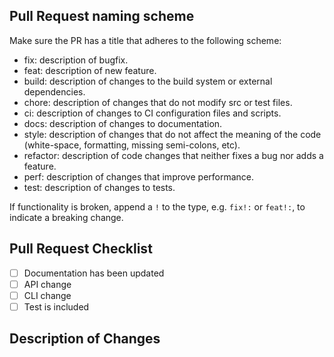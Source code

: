 ## Pull Request naming scheme
Make sure the PR has a title that adheres to the following scheme:

 - fix: description of bugfix.  
 - feat: description of new feature.  
 - build: description of changes to the build system or external dependencies.  
 - chore: description of changes that do not modify src or test files.  
 - ci: description of changes to CI configuration files and scripts.  
 - docs: description of changes to documentation.  
 - style: description of changes that do not affect the meaning of the code (white-space, formatting, missing semi-colons, etc).  
 - refactor: description of code changes that neither fixes a bug nor adds a feature.  
 - perf: description of changes that improve performance.  
 - test: description of changes to tests.  

If functionality is broken, append a `!` to the type, e.g. `fix!:` or `feat!:`, to indicate a breaking change.

## Pull Request Checklist

- [ ] Documentation has been updated
- [ ] API change
- [ ] CLI change
- [ ] Test is included

## Description of Changes

<!-- Describe what you changed and why -->
